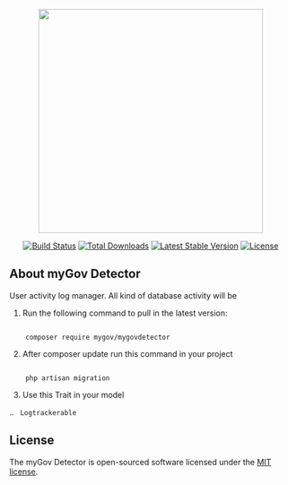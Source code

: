 <p align="center"><a href="https://laravel.com" target="_blank"><img src="https://raw.githubusercontent.com/laravel/art/master/logo-lockup/5%20SVG/2%20CMYK/1%20Full%20Color/laravel-logolockup-cmyk-red.svg" width="400"></a></p>

<p align="center">
<a href="https://travis-ci.org/laravel/framework"><img src="https://travis-ci.org/laravel/framework.svg" alt="Build Status"></a>
<a href="https://packagist.org/packages/laravel/framework"><img src="https://img.shields.io/packagist/dt/laravel/framework" alt="Total Downloads"></a>
<a href="https://packagist.org/packages/laravel/framework"><img src="https://img.shields.io/packagist/v/laravel/framework" alt="Latest Stable Version"></a>
<a href="https://packagist.org/packages/laravel/framework"><img src="https://img.shields.io/packagist/l/laravel/framework" alt="License"></a>
</p>

## About myGov Detector

User activity log manager. All kind of database activity will be 

1. Run the following command to pull in the latest version:

<code>
    composer require mygov/mygovdetector
</code>

2. After composer update run this command in your project

<code>
    php artisan migration
</code>

3. Use this Trait in your model

.. <code>
    Logtrackerable
   </code>

## License

The myGov Detector is open-sourced software licensed under the [MIT license](https://opensource.org/licenses/MIT).
